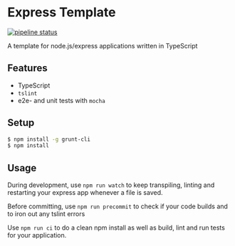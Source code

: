 # Express Template

[![pipeline status](https://gitlab.com/cedrichaase/express-template/badges/master/pipeline.svg)](https://gitlab.com/cedrichaase/express-template/commits/master)

A template for node.js/express applications written in TypeScript

## Features

* TypeScript
* `tslint`
* e2e- and unit tests with `mocha`


## Setup

```bash
$ npm install -g grunt-cli
$ npm install
```

## Usage

During development, use `npm run watch` to keep transpiling,
linting and restarting your express app whenever a file is saved.

Before committing, use `npm run precommit` to check if your code builds
and to iron out any tslint errors

Use `npm run ci` to do a clean npm install as well as build, lint
and run tests for your application.
